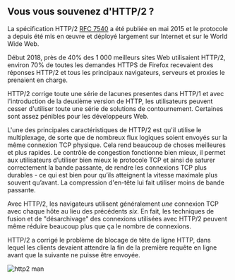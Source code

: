 ## Vous vous souvenez d'HTTP/2 ?

La spécification HTTP/2 [RFC 7540](https://httpwg.org/specs/rfc7540.html) a été
publiée en mai 2015 et le protocole a depuis été mis en œuvre et déployé largement
sur Internet et sur le World Wide Web.

Début 2018, près de 40% des 1 000 meilleurs sites Web utilisaient HTTP/2, environ
70% de toutes les demandes HTTPS de Firefox recevaient des réponses HTTP/2 et tous
les principaux navigateurs, serveurs et proxies le prenaient en charge.

HTTP/2 corrige toute une série de lacunes presentes dans HTTP/1 et avec
l'introduction de la deuxième version de HTTP, les utilisateurs peuvent cesser
d'utiliser toute une série de solutions de contournement. Certaines sont assez
pénibles pour les développeurs Web.

L'une des principales caractéristiques de HTTP/2 est qu'il utilise le multiplexage,
de sorte que de nombreux flux logiques soient envoyés sur la même connexion TCP
physique. Cela rend beaucoup de choses meilleures et plus rapides. Le contrôle de
congestion fonctionne bien mieux, il permet aux utilisateurs d’utiliser bien mieux
le protocole TCP et ainsi de saturer correctement la bande passante, de rendre les
connexions TCP plus durables - ce qui est bien pour qu’ils atteignent la vitesse
maximale plus souvent qu’avant. La compression d'en-tête lui fait utiliser moins de
bande passante.

Avec HTTP/2, les navigateurs utilisent généralement *une* connexion TCP avec chaque
hôte au lieu des précédents *six*. En fait, les techniques de fusion et de
"désarchivage" des connexions utilisées avec HTTP/2 peuvent même réduire beaucoup
plus que ça le nombre de connexions.

HTTP/2 a corrigé le problème de blocage de tête de ligne HTTP, dans lequel les
clients devaient attendre la fin de la première requête en ligne avant que la
suivante ne puisse être envoyée.

![http2 man](../images/h2-man.jpg)
